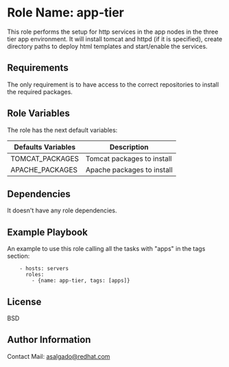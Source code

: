 Role Name: app-tier
=========

This role performs the setup for http services in the app nodes in the three tier app environment. It will install tomcat and httpd (if it is specified), create directory paths to deploy html templates and start/enable the services.

Requirements
------------

The only requirement is to have access to the correct repositories to install the required packages.

Role Variables
--------------

The role has the next default variables:

| Defaults Variables | Description |
| ------------- | ------------- |
| TOMCAT_PACKAGES | Tomcat packages to install  |
| APACHE_PACKAGES | Apache packages to install  |

Dependencies
------------

It doesn't have any role dependencies.

Example Playbook
----------------

An example to use this role calling all the tasks with "apps" in the tags section:

```
    - hosts: servers
      roles:
        - {name: app-tier, tags: [apps]}
```

License
-------

BSD

Author Information
------------------

Contact Mail: asalgado@redhat.com
